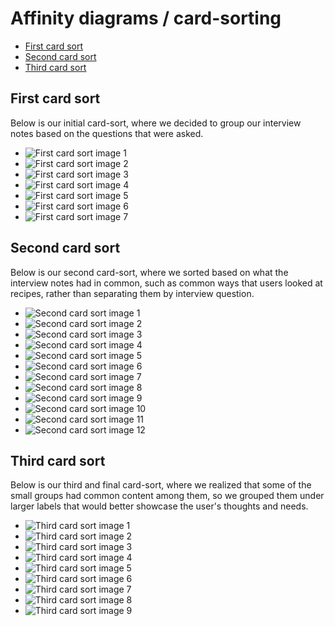 # Affinity diagrams / card-sorting

- [First card sort](#first-card-sort)
- [Second card sort](#second-card-sort)
- [Third card sort](#third-card-sort)

## First card sort
Below is our initial card-sort, where we decided to group our interview notes based on the questions that
were asked.
- ![First card sort image 1](images/cs1A.png)
- ![First card sort image 2](images/cs1B.png)
- ![First card sort image 3](images/cs1C.png)
- ![First card sort image 4](images/cs1D.png)
- ![First card sort image 5](images/cs1E.png)
- ![First card sort image 6](images/cs1F.png)
- ![First card sort image 7](images/cs1G.png)

## Second card sort
Below is our second card-sort, where we sorted based on what the interview notes had in common, such as common ways that users looked at recipes, rather than separating them by interview question.
- ![Second card sort image 1](images/cs2A.png)
- ![Second card sort image 2](images/cs2B.png)
- ![Second card sort image 3](images/cs2C.png)
- ![Second card sort image 4](images/cs2D.png)
- ![Second card sort image 5](images/cs2E.png)
- ![Second card sort image 6](images/cs2F.png)
- ![Second card sort image 7](images/cs2G.png)
- ![Second card sort image 8](images/cs2H.png)
- ![Second card sort image 9](images/cs2i.png)
- ![Second card sort image 10](images/cs2J.png)
- ![Second card sort image 11](images/cs2K.png)
- ![Second card sort image 12](images/cs2L.png)

## Third card sort
Below is our third and final card-sort, where we realized that some of the small groups had common content among them, so we grouped them under larger labels that would better showcase the user's thoughts and needs.
- ![Third card sort image 1](images/cs3A.png)
- ![Third card sort image 2](images/cs3B.png)
- ![Third card sort image 3](images/cs3C.png)
- ![Third card sort image 4](images/cs3D.png)
- ![Third card sort image 5](images/cs3E.png)
- ![Third card sort image 6](images/cs3F.png)
- ![Third card sort image 7](images/cs3G.png)
- ![Third card sort image 8](images/cs3H.png)
- ![Third card sort image 9](images/cs3i.png)
